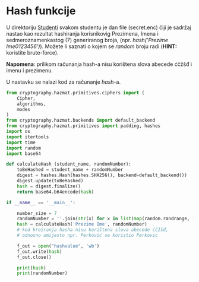 # Hash funkcije 

U direktoriju [Studenti](Studenti) svakom studentu je dan file (secret.enc) čiji je sadržaj nastao kao rezultat hashiranja korisnikovig Prezimena, Imena i sedmeroznamenkastog (7) generiranog broja, (npr. *hash('Prezime Ime0123456')*). Možete li saznati o kojem se *random* broju radi (**HINT:** koristite brute-force).

**Napomena**: prilikom računanja hash-a nisu korištena slova abecede ćčžšđ i imenu i prezimenu.

U nastavku se nalazi kod za računanje *hash*-a.

```python
from cryptography.hazmat.primitives.ciphers import (
    Cipher,
    algorithms,
    modes
)
from cryptography.hazmat.backends import default_backend
from cryptography.hazmat.primitives import padding, hashes
import os
import itertools
import time
import random
import base64

def calculateHash (student_name, randomNumber):
	toBeHashed = student_name + randomNumber
	digest = hashes.Hash(hashes.SHA256(), backend=default_backend())
	digest.update(toBeHashed)
	hash = digest.finalize()
	return base64.b64encode(hash)

if __name__ == '__main__':

	number_size = 7
	randomNumber = ''.join(str(x) for x in list(map(random.randrange, [10]*number_size)))
	hash = calculateHash('Prezime Ime', randomNumber)
	# kod kreiranja hasha nisu korištena slova abecede ćčžšđ,
	# odnosno umijesto npr. Perković se koristio Perkovic

	f_out = open("hashvalue", 'wb')
	f_out.write(hash)
	f_out.close()

	print(hash)
	print(randomNumber)
```
